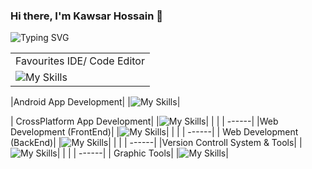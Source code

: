 ### Hi there, I'm Kawsar Hossain 👋

![Typing SVG](https://readme-typing-svg.herokuapp.com?font=Montserrat-Bold&duration=5800&pause=1000&width=435&lines=App+Developer+%7C+Learner+%7C+Mentor)

|       | 
| ------|
| Favourites IDE/ Code Editor|
|![My Skills](https://skillicons.dev/icons?i=androidstudio,vscode,idea,&theme=light) |

|Android App Development|
|![My Skills](https://skillicons.dev/icons?i=kotlin,java,reactivex&theme=light)|

| CrossPlatform App Development|
|![My Skills](https://skillicons.dev/icons?i=dart,flutter&theme=light)|
|       | 
| ------|
|Web Development (FrontEnd)|
|![My Skills](https://skillicons.dev/icons?i=html,css,sass,js,ts,react,redux,nextjs,bootstrap,tailwind,materialui&theme=light)|
|       | 
| ------|
| Web Development (BackEnd)|
|![My Skills](https://skillicons.dev/icons?i=nodejs,express,nestjs,php,laravel,sqlite,mysql,mongodb&theme=light)|
|       | 
| ------|
|Version Controll System & Tools|
|![My Skills](https://skillicons.dev/icons?i=git,github,gitlab&theme=light)|
|       | 
| ------|
| Graphic Tools|
|![My Skills](https://skillicons.dev/icons?i=ae,xd,figma,ai,photoshop,blender&theme=light)|

